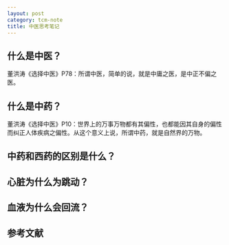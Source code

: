 ```yaml
---
layout: post
category: tcm-note
title: 中医思考笔记
---
```


## 什么是中医？ ##

董洪涛《选择中医》P78：所谓中医，简单的说，就是中庸之医，是中正不偏之医。

## 什么是中药？ ##

董洪涛《选择中医》P10：世界上的万事万物都有其偏性，也都能因其自身的偏性而纠正人体疾病之偏性。从这个意义上说，所谓中药，就是自然界的万物。

## 中药和西药的区别是什么？ ##

## 心脏为什么为跳动？ ##

## 血液为什么会回流？ ##

## 参考文献 ##